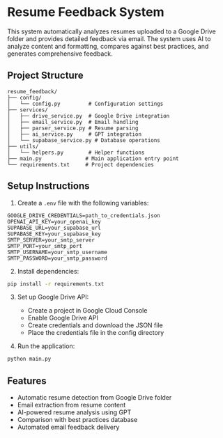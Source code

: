 # Resume Feedback System

This system automatically analyzes resumes uploaded to a Google Drive folder and provides detailed feedback via email. The system uses AI to analyze content and formatting, compares against best practices, and generates comprehensive feedback.

## Project Structure

```
resume_feedback/
├── config/
│   └── config.py         # Configuration settings
├── services/
│   ├── drive_service.py  # Google Drive integration
│   ├── email_service.py  # Email handling
│   ├── parser_service.py # Resume parsing
│   ├── ai_service.py     # GPT integration
│   └── supabase_service.py # Database operations
├── utils/
│   └── helpers.py        # Helper functions
├── main.py              # Main application entry point
└── requirements.txt     # Project dependencies
```

## Setup Instructions

1. Create a `.env` file with the following variables:
```
GOOGLE_DRIVE_CREDENTIALS=path_to_credentials.json
OPENAI_API_KEY=your_openai_key
SUPABASE_URL=your_supabase_url
SUPABASE_KEY=your_supabase_key
SMTP_SERVER=your_smtp_server
SMTP_PORT=your_smtp_port
SMTP_USERNAME=your_smtp_username
SMTP_PASSWORD=your_smtp_password
```

2. Install dependencies:
```bash
pip install -r requirements.txt
```

3. Set up Google Drive API:
   - Create a project in Google Cloud Console
   - Enable Google Drive API
   - Create credentials and download the JSON file
   - Place the credentials file in the config directory

4. Run the application:
```bash
python main.py
```

## Features

- Automatic resume detection from Google Drive folder
- Email extraction from resume content
- AI-powered resume analysis using GPT
- Comparison with best practices database
- Automated email feedback delivery 
